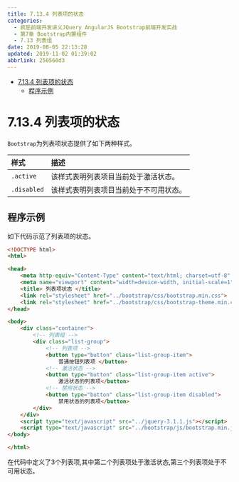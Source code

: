 ```yaml
---
title: 7.13.4 列表项的状态
categories: 
  - 疯狂前端开发讲义JQuery AngularJS Bootstrap前端开发实战
  - 第7章 Bootstrap内置组件
  - 7.13 列表组
date: 2019-08-05 22:13:28
updated: 2019-11-02 01:39:02
abbrlink: 250560d3
---
```

- [7.13.4 列表项的状态](/ReadingNotes/250560d3/#7-13-4-列表项的状态)
    - [程序示例](/ReadingNotes/250560d3/#程序示例)

<!--more-->
<script src="https://cdn.bootcss.com/jquery/3.4.0/jquery.slim.min.js"></script>
<script>$(document).ready(function () {$(".post-body > ul:nth-child(1)").hide();});</script>

<!--end-->
<!--SSTStart-->
# 7.13.4 列表项的状态 #
`Bootstrap`为列表项状态提供了如下两种样式。

|样式|描述|
|:---|:---|
|`.active`|该样式表明列表项目当前处于激活状态。|
|`.disabled`|该样式表明列表项目当前处于不可用状态。|
<!--SSTStop-->
## 程序示例 ##
如下代码示范了列表项的状态。
```html
<!DOCTYPE html>
<html>

<head>
	<meta http-equiv="Content-Type" content="text/html; charset=utf-8" />
	<meta name="viewport" content="width=device-width, initial-scale=1">
	<title> 列表项状态 </title>
	<link rel="stylesheet" href="../bootstrap/css/bootstrap.min.css">
	<link rel="stylesheet" href="../bootstrap/css/bootstrap-theme.min.css">
</head>

<body>
	<div class="container">
		<!-- 列表组 -->
		<div class="list-group">
			<!-- 列表项 -->
			<button type="button" class="list-group-item">
				普通按钮列表项 </button>
			<!-- 激活状态 -->
			<button type="button" class="list-group-item active">
				激活状态的列表项</button>
			<!-- 禁用状态 -->
			<button type="button" class="list-group-item disabled">
				禁用状态的列表项</button>
		</div>
	</div>
	<script type="text/javascript" src="../jquery-3.1.1.js"></script>
	<script type="text/javascript" src="../bootstrap/js/bootstrap.min.js"></script>
</body>

</html>
```
在代码中定义了3个列表项,其中第二个列表项处于激活状态,第三个列表项处于不可用状态。

